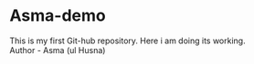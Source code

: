 # Asma-demo
This is my first Git-hub repository.
Here i am doing its working.
<br>
Author - Asma (ul Husna)
